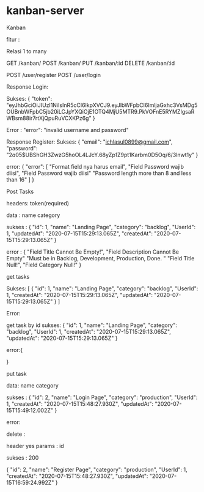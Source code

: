 # kanban-server


Kanban 

fitur :


Relasi 1 to many

GET /kanban/
POST /kanban/
PUT /kanban/:id
DELETE /kanban/:id

POST /user/register
POST /user/login


Response Login:

Sukses:
{
    "token": "eyJhbGciOiJIUzI1NiIsInR5cCI6IkpXVCJ9.eyJlbWFpbCI6ImljaGxhc3VsMDg5OUBnbWFpbC5jb20iLCJpYXQiOjE1OTQ4MjU5MTR9.PkVOFnE5RYMZIgsaRWBsm88ir7rtXjQpuRuVCXKPz6g"
}

Error :
"error": "invalid username and password"


Response Register:
Sukses:
{
    "email": "ichlasul0899@gmail.com",
    "password": "$2a$05$UBShGH3ZwzG5hoOL4LJcY.68yZp1Z9pt1Karbm0D5Oq/6/3lnwt1y"
}

error:
{
    "error": [
        "Format field nya harus email",
        "Field Password wajib diisi",
        "Field Password wajib diisi"
        "Password length more than 8 and less than 16"
    ]
}

Post Tasks

headers: token(required)

data :
name 
category

sukses :
{
    "id": 1,
    "name": "Landing Page",
    "category": "backlog",
    "UserId": 1,
    "updatedAt": "2020-07-15T15:29:13.065Z",
    "createdAt": "2020-07-15T15:29:13.065Z"
}

error : {
    "Field Title Cannot Be Empty!",
    "Field Description Cannot Be Empty"
    "Must be in Backlog, Development, Production, Done. "
    "Field Title Null!",
    "Field Category Null!"
}

get tasks 

Sukses: 
[
    {
        "id": 1,
        "name": "Landing Page",
        "category": "backlog",
        "UserId": 1,
        "createdAt": "2020-07-15T15:29:13.065Z",
        "updatedAt": "2020-07-15T15:29:13.065Z"
    }
]

Error: 



get task by id
 sukses:
 {
    "id": 1,
    "name": "Landing Page",
    "category": "backlog",
    "UserId": 1,
    "createdAt": "2020-07-15T15:29:13.065Z",
    "updatedAt": "2020-07-15T15:29:13.065Z"
}

error:{

}


put task

data: 
name
category

sukses : 
{
    "id": 2,
    "name": "Login Page",
    "category": "production",
    "UserId": 1,
    "createdAt": "2020-07-15T15:48:27.930Z",
    "updatedAt": "2020-07-15T15:49:12.002Z"
}

error:


delete :

header yes
params : id

sukses : 200

{
    "id": 2,
    "name": "Register Page",
    "category": "production",
    "UserId": 1,
    "createdAt": "2020-07-15T15:48:27.930Z",
    "updatedAt": "2020-07-15T16:59:24.992Z"
}



